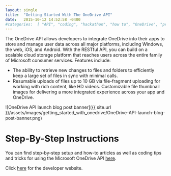 ```yaml
---
layout: single
title:  "Getting Started With The OneDrive API"
date:   2015-10-12 14:52:58 -0400
#categories:  [ "API", "coding", "hackathon", "how to", "OneDrive", "programming" ]
---
```


The OneDrive API allows developers to integrate OneDrive into their apps to store and manage user data across all major platforms, including Windows, the web, iOS, and Android. With the RESTful API, you can build on a scalable cloud storage platform that reaches users across the entire family of Microsoft consumer services. Features include:

* The ability to retrieve new changes to files and folders to efficiently keep a large set of files in sync with minimal calls.
* Resumable uploads of files up to 10 GB via file-fragment uploading for working with rich content, like HD videos.
Customizable file thumbnail images for delivering a more integrated experience across your app and OneDrive.

![OneDrive API launch blog post banner]({{ site.url }}/assets/images/getting_started_with_onedrive/OneDrive-API-launch-blog-post-banner.png)

# Step-By-Step Instructions
You can find step-by-step setup and how-to articles as well as coding tips and tricks for using the Microsoft OneDrive API [here](https://dev.onedrive.com/README.htm).

Click [here](https://dev.onedrive.com/index.htm) for the developer website.